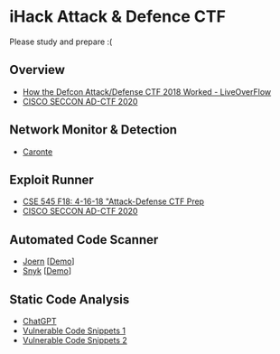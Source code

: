 # iHack Attack & Defence CTF
Please study and prepare :(

## Overview
- [How the Defcon Attack/Defense CTF 2018 Worked - LiveOverFlow](https://www.youtube.com/watch?v=RkaLyji9pNs)
- [CISCO SECCON AD-CTF 2020](https://medium.com/csictf/cisco-seccon-2020-ad-ctf-2614b27f387a)

## Network Monitor & Detection
- [Caronte](https://github.com/eciavatta/caronte)

## Exploit Runner
- [CSE 545 F18: 4-16-18 "Attack-Defense CTF Prep](https://github.com/AchyuthaBharadwaj/PCTF)
- [CISCO SECCON AD-CTF 2020](https://medium.com/csictf/cisco-seccon-2020-ad-ctf-2614b27f387a)

## Automated Code Scanner
- [Joern](https://github.com/joernio/joern) [[Demo](https://www.youtube.com/watch?v=qtGRNb_2Khs)]
- [Snyk](https://github.com/snyk/) [[Demo](https://www.youtube.com/watch?v=tyL3Ouais1c)]

## Static Code Analysis 
- [ChatGPT](https://chat.openai.com/chat)
- [Vulnerable Code Snippets 1](https://github.com/snoopysecurity/Vulnerable-Code-Snippets)
- [Vulnerable Code Snippets 2](https://github.com/yeswehack/vulnerable-code-snippets)
